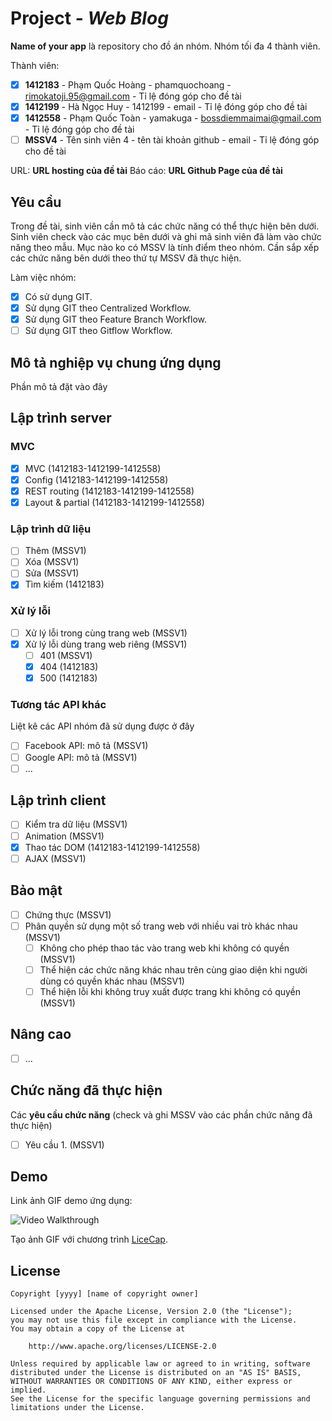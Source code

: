 # Project - *Web Blog*

**Name of your app** là repository cho đồ án nhóm. Nhóm tối đa 4 thành viên.

Thành viên:
* [X] **1412183** - Phạm Quốc Hoàng - phamquochoang - rimokatoji.95@gmail.com - Tỉ lệ đóng góp cho đề tài
* [X] **1412199** - Hà Ngọc Huy - 1412199 - email - Tỉ lệ đóng góp cho đề tài
* [X] **1412558** - Phạm Quốc Toàn - yamakuga - bossdiemmaimai@gmail.com - Tỉ lệ đóng góp cho đề tài
* [ ] **MSSV4** - Tên sinh viên 4 - tên tài khoản github - email - Tỉ lệ đóng góp cho đề tài

URL: **URL hosting của đề tài**
Báo cáo: **URL Github Page của đề tài**

## Yêu cầu

Trong đề tài, sinh viên cần mô tả các chức năng có thể thực hiện bên dưới. Sinh viên check vào các mục bên dưới và ghi mã sinh viên đã làm vào chức năng theo mẫu. Mục nào ko có MSSV là tính điểm theo nhóm. Cần sắp xếp các chức năng bên dưới theo thứ tự MSSV đã thực hiện.

Làm việc nhóm:
* [x] Có sử dụng GIT.
* [x] Sử dụng GIT theo Centralized Workflow.
* [x] Sử dụng GIT theo Feature Branch Workflow.
* [ ] Sử dụng GIT theo Gitflow Workflow.

## Mô tả nghiệp vụ chung ứng dụng
Phần mô tả đặt vào đây

## Lập trình server
### MVC
* [X] MVC (1412183-1412199-1412558)
* [X] Config (1412183-1412199-1412558)
* [X] REST routing (1412183-1412199-1412558)
* [X] Layout & partial (1412183-1412199-1412558)

### Lập trình dữ liệu
* [ ] Thêm (MSSV1)
* [ ] Xóa (MSSV1)
* [ ] Sửa (MSSV1)
* [X] Tìm kiếm (1412183)

### Xử lý lỗi
* [ ] Xử lý lỗi trong cùng trang web (MSSV1)
* [X] Xử lý lỗi dùng trang web riêng (MSSV1)
   * [ ] 401 (MSSV1)
   * [X] 404 (1412183)
   * [X] 500 (1412183)

### Tương tác API khác
Liệt kê các API nhóm đã sử dụng được ở đây
* [ ] Facebook API: mô tả (MSSV1)
* [ ] Google API: mô tả (MSSV1)
* [ ] ...

## Lập trình client
* [ ] Kiểm tra dữ liệu (MSSV1)
* [ ] Animation (MSSV1)
* [X] Thao tác DOM (1412183-1412199-1412558)
* [ ] AJAX (MSSV1)

## Bảo mật
* [ ] Chứng thực (MSSV1)
* [ ] Phân quyền sử dụng một số trang web với nhiều vai trò khác nhau (MSSV1)
   * [ ] Không cho phép thao tác vào trang web khi không có quyền (MSSV1)
   * [ ] Thể hiện các chức năng khác nhau trên cùng giao diện khi người dùng có quyền khác nhau (MSSV1)
   * [ ] Thể hiện lỗi khi không truy xuất được trang khi không có quyền (MSSV1)

## Nâng cao
* [ ] ...

## Chức năng đã thực hiện
Các **yêu cầu chức năng** (check và ghi MSSV vào các phần chức năng đã thực hiện)
* [ ] Yêu cầu 1. (MSSV1)


## Demo

Link ảnh GIF demo ứng dụng:

![Video Walkthrough](demo.gif)

Tạo ảnh GIF với chương trình [LiceCap](http://www.cockos.com/licecap/).


## License

    Copyright [yyyy] [name of copyright owner]

    Licensed under the Apache License, Version 2.0 (the "License");
    you may not use this file except in compliance with the License.
    You may obtain a copy of the License at

        http://www.apache.org/licenses/LICENSE-2.0

    Unless required by applicable law or agreed to in writing, software
    distributed under the License is distributed on an "AS IS" BASIS,
    WITHOUT WARRANTIES OR CONDITIONS OF ANY KIND, either express or implied.
    See the License for the specific language governing permissions and
    limitations under the License.
